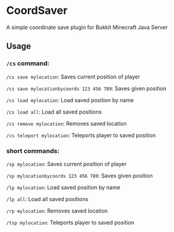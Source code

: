 # CoordSaver
A simple coordinate save plugin for Bukkit Minecraft Java Server

## Usage
### ```/cs``` command:

```/cs save mylocation```: Saves current position of player

```/cs save mylocationbycoords 123 456 789```: Saves given position

```/cs load mylocation```: Load saved position by name

```/cs load all```: Load all saved positions

```/cs remove mylocation```: Removes saved location

```/cs teleport mylocation```: Teleports player to saved position

### short commands:

```/sp mylocation```: Saves current position of player

```/sp mylocationbycoords 123 456 789```: Saves given position 

```/lp mylocation```: Load saved position by name

```/lp all```: Load all saved positions

```/rp mylocation```: Removes saved location

```/tsp mylocation```: Teleports player to saved position

